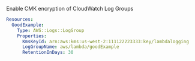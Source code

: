 
Enable CMK encryption of CloudWatch Log Groups

```yaml
Resources:
  GoodExample:
    Type: AWS::Logs::LogGroup
    Properties:
      KmsKeyId: arn:aws:kms:us-west-2:111122223333:key/lambdalogging
      LogGroupName: aws/lambda/goodExample
      RetentionInDays: 30
```


